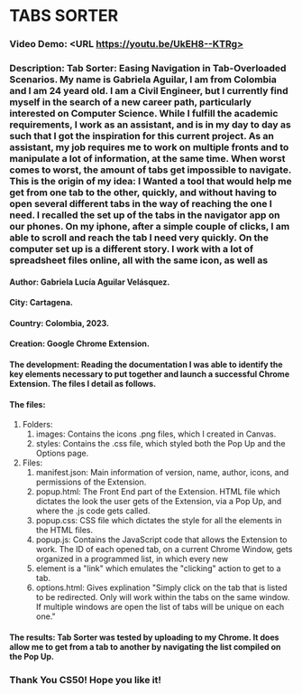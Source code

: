 # TABS SORTER
### Video Demo:  <URL https://youtu.be/UkEH8--KTRg>
### Description: Tab Sorter: Easing Navigation in Tab-Overloaded Scenarios. My name is Gabriela Aguilar, I am from Colombia and I am 24 yeard old. I am a Civil Engineer, but I currently find myself in the search of a new career path, particularly interested on Computer Science. While I fulfill the academic requirements, I work as an assistant, and is in my day to day as such that I got the inspiration for this current project. As an assistant, my job requires me to work on multiple fronts and to manipulate a lot of information, at the same time. When  worst comes to worst, the amount of tabs get impossible to navigate. This is the origin of my idea: I Wanted a tool that would help me get from one tab to the other, quickly, and without having to open several different tabs in the way of reaching the one I need. I recalled the set up of the tabs in the navigator app on our phones. On my iphone, after a simple couple of clicks, I am able to scroll and reach the tab I need very quickly. On the computer set up is a different story. I work with a lot of spreadsheet files online, all with the same icon, as well as 
#### Author: Gabriela Lucía Aguilar Velásquez.
#### City: Cartagena.
#### Country: Colombia, 2023.
#### Creation: Google Chrome Extension.
#### The development: Reading the documentation I was able to identify the key elements necessary to put together and launch a successful Chrome Extension. The files I detail as follows.
#### The files:
1. Folders:
    1. images: Contains the icons .png files, which I created in Canvas.
    2. styles: Contains the .css file, which styled both the Pop Up and the Options page.
2. Files:
    1. manifest.json: Main information of version, name, author, icons, and permissions of the Extension.
    2. popup.html: The Front End part of the Extension. HTML file which dictates the look the user gets of the Extension, via a Pop Up, and where the .js code gets called.
    3. popup.css: CSS file which dictates the style for all the elements in the HTML files.
    4. popup.js: Contains the JavaScript code that allows the Extension to work. The ID of each opened tab, on a current Chrome Window, gets organized in a programmed list, in which every new <li> element is a "link" which emulates the "clicking" action to get to a tab.
    5. options.html: Gives explination "Simply click on the tab that is listed to be redirected. Only will work within the tabs on the same window. If multiple windows are open the list of tabs will be unique on each one."
#### The results: Tab Sorter was tested by uploading to my Chrome. It does allow me to get from a tab to another by navigating the list compiled on the Pop Up.
### Thank You CS50! Hope you like it!
